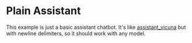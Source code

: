 # Plain Assistant

This example is just a basic assistant chatbot.
It's like [assistant_vicuna](../assistant_vicuna/) but with newline delimiters, so it should work with any model.
